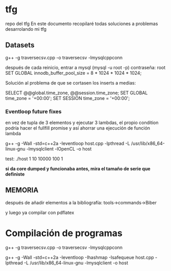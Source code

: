# tfg
repo del tfg
En este documento recopilaré todas soluciones a problemas desarrolando mi tfg


## Datasets

g++ -g traversecsv.cpp  -o traversecsv -lmysqlcppconn

después de cada reinicio, entrar a mysql (mysql -u root -p) contraseña: root
SET GLOBAL innodb_buffer_pool_size = 8 * 1024 * 1024 * 1024;


Solución al problema de que se cortasen los inserts a medias:

SELECT @@global.time_zone, @@session.time_zone;
SET GLOBAL time_zone = '+00:00';
SET SESSION time_zone = '+00:00';


### Eventloop future fixes
en vez de tupla de 3 elementos y ejecutar 3 lambdas, el propio condition podría hacer el fullfill promise y así ahorrar una ejecución de función lambda

g++ -g -Wall -std=c++2a     -Ieventloop host.cpp -lpthread -L /usr/lib/x86_64-linux-gnu -lmysqlclient -lOpenCL -o host

test: 
./host 1 10 10000 100 1

**si da core dumped y funcionaba antes, mira el tamaño de serie que definiste**




## MEMORIA

después de añadir elementos a la bibliografía: 
tools->commands->Biber

y luego ya compilar con pdflatex


# Compilación de programas
g++ -g traversecsv.cpp  -o traversecsv -lmysqlcppconn

g++ -g -Wall -std=c++2a -Ieventloop -Ihashmap -Isafequeue host.cpp -lpthread -L /usr/lib/x86_64-linux-gnu -lmysqlclient -o host



